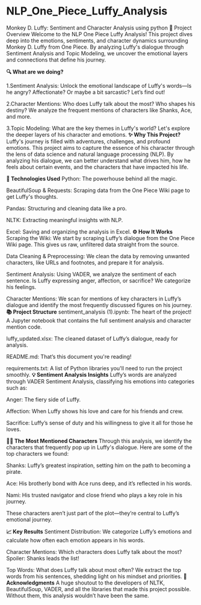 # NLP_One_Piece_Luffy_Analysis
Monkey D. Luffy: Sentiment and Character Analysis using python
🚀 Project Overview
Welcome to the NLP One Piece Luffy Analysis! This project dives deep into the emotions, sentiments, and character dynamics surrounding Monkey D. Luffy from One Piece. By analyzing Luffy's dialogue through Sentiment Analysis and Topic Modeling, we uncover the emotional layers and connections that define his journey.

**🔍 What are we doing?**

1.Sentiment Analysis: Unlock the emotional landscape of Luffy's words—Is he angry? Affectionate? Or maybe a bit sarcastic? Let’s find out!

2.Character Mentions: Who does Luffy talk about the most? Who shapes his destiny? We analyze the frequent mentions of characters like Shanks, Ace, and more.

3.Topic Modeling: What are the key themes in Luffy's world? Let's explore the deeper layers of his character and emotions.
**✨ Why This Project?**
Luffy's journey is filled with adventures, challenges, and profound emotions. This project aims to capture the essence of his character through the lens of data science and natural language processing (NLP). By analyzing his dialogue, we can better understand what drives him, how he feels about certain events, and the characters that have impacted his life.

**🧠 Technologies Used**
 Python: The powerhouse behind all the magic.

 BeautifulSoup & Requests: Scraping data from the One Piece Wiki page to get Luffy's thoughts.

 Pandas: Structuring and cleaning data like a pro.

 NLTK: Extracting meaningful insights with NLP.

 Excel: Saving and organizing the analysis in Excel.
**⚙️ How It Works**
Scraping the Wiki: We start by scraping Luffy’s dialogue from the One Piece Wiki page. This gives us raw, unfiltered data straight from the source.

Data Cleaning & Preprocessing: We clean the data by removing unwanted characters, like URLs and footnotes, and prepare it for analysis.

Sentiment Analysis: Using VADER, we analyze the sentiment of each sentence. Is Luffy expressing anger, affection, or sacrifice? We categorize his feelings.

Character Mentions: We scan for mentions of key characters in Luffy’s dialogue and identify the most frequently discussed figures on his journey.
**📚 Project Structure**
sentiment_analysis (1).ipynb: The heart of the project! A Jupyter notebook that contains the full sentiment analysis and character mention code.

luffy_updated.xlsx: The cleaned dataset of Luffy’s dialogue, ready for analysis.

README.md: That’s this document you're reading!

requirements.txt: A list of Python libraries you'll need to run the project smoothly.
**💡 Sentiment Analysis Insights**
Luffy’s words are analyzed through VADER Sentiment Analysis, classifying his emotions into categories such as:

Anger: The fiery side of Luffy.

Affection: When Luffy shows his love and care for his friends and crew.

Sacrifice: Luffy’s sense of duty and his willingness to give it all for those he loves.

**🦸‍♂️ The Most Mentioned Characters**
Through this analysis, we identify the characters that frequently pop up in Luffy's dialogue. Here are some of the top characters we found:

Shanks: Luffy’s greatest inspiration, setting him on the path to becoming a pirate.

Ace: His brotherly bond with Ace runs deep, and it’s reflected in his words.

Nami: His trusted navigator and close friend who plays a key role in his journey.

These characters aren’t just part of the plot—they’re central to Luffy’s emotional journey.

**📈 Key Results**
Sentiment Distribution: We categorize Luffy’s emotions and calculate how often each emotion appears in his words.

Character Mentions: Which characters does Luffy talk about the most? Spoiler: Shanks leads the list!

Top Words: What does Luffy talk about most often? We extract the top words from his sentences, shedding light on his mindset and priorities.
**🎉 Acknowledgments**
A huge shoutout to the developers of NLTK, BeautifulSoup, VADER, and all the libraries that made this project possible. Without them, this analysis wouldn’t have been the same.



